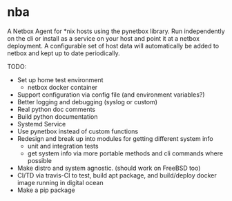 # nba
A Netbox Agent for *nix hosts using the pynetbox library. Run independently on the cli or install as a service on your host and point it at a netbox deployment. A configurable set of host data will automatically be added to netbox and kept up to date periodically.

TODO:
* Set up home test environment
    * netbox docker container
* Support configuration via config file (and environment variables?)
* Better logging and debugging (syslog or custom)
* Real python doc comments
* Build python documentation
* Systemd Service
* Use pynetbox instead of custom functions
* Redesign and break up into modules for getting different system info
    * unit and integration tests
    * get system info via more portable methods and cli commands where possible
* Make distro and system agnostic. (should work on FreeBSD too)
* CI/TD via travis-CI to test, build apt package, and build/deploy docker image running in digital ocean
* Make a pip package